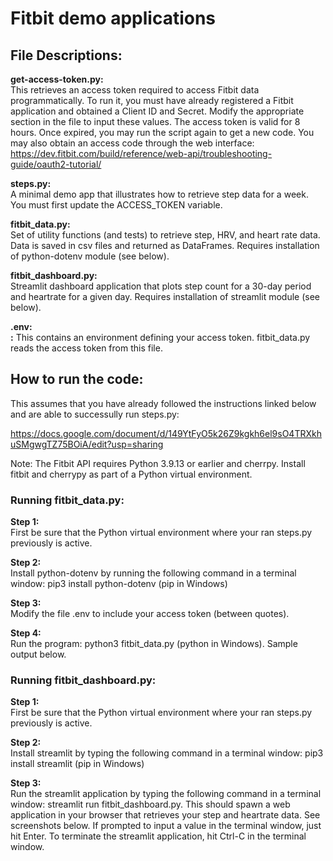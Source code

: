 # Fitbit demo applications

## File Descriptions:

**get-access-token.py:<br>** 
This retrieves an access token required to access Fitbit data programmatically.  To run it, you must have already registered a Fitbit application and obtained a Client ID and Secret.  Modify the appropriate section in the file to input these values.  The access token is valid for 8 hours.  Once expired, you may run the script again to get a new code.  You may also obtain an access code through the web interface:  
https://dev.fitbit.com/build/reference/web-api/troubleshooting-guide/oauth2-tutorial/ 

**steps.py:<br>**
A minimal demo app that illustrates how to retrieve step data for a week.  You must first update the ACCESS_TOKEN variable.

**fitbit_data.py:<br>**
Set of utility functions (and tests) to retrieve step, HRV, and heart rate data.  Data is saved in csv files and returned as DataFrames.  Requires installation of python-dotenv module (see below).  

**fitbit_dashboard.py:<br>** 
Streamlit dashboard application that plots step count for a 30-day period and heartrate for a given day.  Requires installation of streamlit module (see below).

**.env:<br>:** 
This contains an environment defining your access token.  fitbit_data.py reads the access token from this file.  

## How to run the code:
This assumes that you have already followed the instructions linked below and are able to successully run steps.py:

https://docs.google.com/document/d/149YtFyO5k26Z9kgkh6el9sO4TRXkhuSMgwgTZ75BOiA/edit?usp=sharing   

Note: The Fitbit API requires Python 3.9.13 or earlier and cherrpy.  Install fitbit and cherrypy as part of a Python virtual environment.  

### Running fitbit_data.py:
**Step 1:<br>** First be sure that the Python virtual environment where your ran steps.py previously is active.  

**Step 2:<br>** Install python-dotenv by running the following command in a terminal window: pip3 install python-dotenv (pip in Windows)

**Step 3:<br>** Modify the file .env to include your access token (between quotes).  

**Step 4:<br>** Run the program: python3 fitbit_data.py (python in Windows).  Sample output below.  

### Running fitbit_dashboard.py:
**Step 1:<br>** First be sure that the Python virtual environment where your ran steps.py previously is active.

**Step 2:<br>** Install streamlit by typing the following command in a terminal window: pip3 install streamlit (pip in Windows)

**Step 3:<br>** Run the streamlit application by typing the following command in a terminal window: streamlit run fitbit_dashboard.py.  This should spawn a web application in your browser that retrieves your step and heartrate data.  See screenshots below.  If prompted to input a value in the terminal window, just hit Enter.  To terminate the streamlit application, hit Ctrl-C in the terminal window.  
